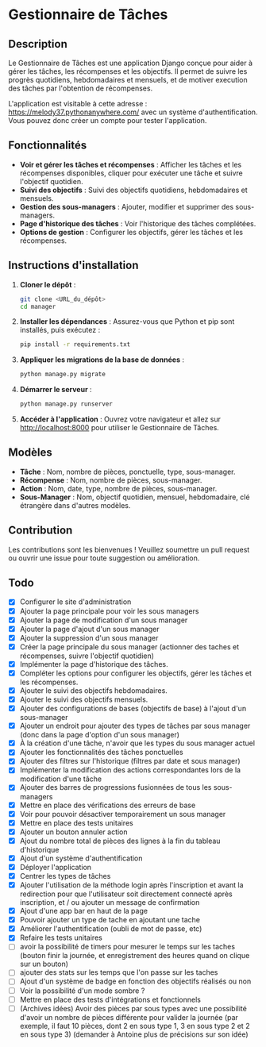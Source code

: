 # Gestionnaire de Tâches

## Description

Le Gestionnaire de Tâches est une application Django conçue pour aider à gérer les tâches, les récompenses et les
objectifs. Il permet de suivre les progrès quotidiens, hebdomadaires et mensuels, et de motiver execution des tâches par
l'obtention de récompenses.

L'application est visitable à cette adresse : https://melody37.pythonanywhere.com/ avec un système d'authentification.
Vous pouvez donc créer un compte pour tester l'application.

## Fonctionnalités

- **Voir et gérer les tâches et récompenses** : Afficher les tâches et les récompenses disponibles, cliquer pour
  exécuter une tâche et suivre l'objectif quotidien.
- **Suivi des objectifs** : Suivi des objectifs quotidiens, hebdomadaires et mensuels.
- **Gestion des sous-managers** : Ajouter, modifier et supprimer des sous-managers.
- **Page d'historique des tâches** : Voir l'historique des tâches complétées.
- **Options de gestion** : Configurer les objectifs, gérer les tâches et les récompenses.

## Instructions d'installation

1. **Cloner le dépôt** :

   ```bash
   git clone <URL_du_dépôt>
   cd manager
   ```

2. **Installer les dépendances** :
   Assurez-vous que Python et pip sont installés, puis exécutez :

   ```bash
   pip install -r requirements.txt
   ```

3. **Appliquer les migrations de la base de données** :

   ```bash
   python manage.py migrate
   ```

4. **Démarrer le serveur** :

   ```bash
   python manage.py runserver
   ```

5. **Accéder à l'application** :
   Ouvrez votre navigateur et allez sur [http://localhost:8000](http://localhost:8000) pour utiliser le Gestionnaire de
   Tâches.

## Modèles

- **Tâche** : Nom, nombre de pièces, ponctuelle, type, sous-manager.
- **Récompense** : Nom, nombre de pièces, sous-manager.
- **Action** : Nom, date, type, nombre de pièces, sous-manager.
- **Sous-Manager** : Nom, objectif quotidien, mensuel, hebdomadaire, clé étrangère dans d'autres modèles.

## Contribution

Les contributions sont les bienvenues ! Veuillez soumettre un pull request ou ouvrir une issue pour toute suggestion ou
amélioration.

## Todo

- [X] Configurer le site d'administration
- [X] Ajouter la page principale pour voir les sous managers
- [X] Ajouter la page de modification d'un sous manager
- [X] Ajouter la page d'ajout d'un sous manager
- [X] Ajouter la suppression d'un sous manager
- [X] Créer la page principale du sous manager (actionner des taches et récompenses, suivre l'objectif quotidien)
- [X] Implémenter la page d'historique des tâches.
- [X] Compléter les options pour configurer les objectifs, gérer les tâches et les récompenses.
- [X] Ajouter le suivi des objectifs hebdomadaires.
- [X] Ajouter le suivi des objectifs mensuels.
- [X] Ajouter des configurations de bases (objectifs de base) à l'ajout d'un sous-manager
- [X] Ajouter un endroit pour ajouter des types de tâches par sous manager (donc dans la page d'option d'un sous
  manager)
- [X] À la création d'une tâche, n'avoir que les types du sous manager actuel
- [X] Ajouter les fonctionnalités des tâches ponctuelles
- [X] Ajouter des filtres sur l'historique (filtres par date et sous manager)
- [X] Implémenter la modification des actions correspondantes lors de la modification d'une tâche
- [X] Ajouter des barres de progressions fusionnées de tous les sous-managers
- [X] Mettre en place des vérifications des erreurs de base
- [X] Voir pour pouvoir désactiver temporairement un sous manager
- [X] Mettre en place des tests unitaires
- [X] Ajouter un bouton annuler action
- [X] Ajout du nombre total de pièces des lignes à la fin du tableau d'historique
- [X] Ajout d'un système d'authentification
- [X] Déployer l'application
- [X] Centrer les types de tâches
- [X] Ajouter l'utilisation de la méthode login après l'inscription et avant la redirection pour que l'utilisateur soit
  directement connecté après inscription, et / ou ajouter un message de confirmation
- [X] Ajout d'une app bar en haut de la page
- [X] Pouvoir ajouter un type de tache en ajoutant une tache
- [X] Améliorer l'authentification (oubli de mot de passe, etc)
- [X] Refaire les tests unitaires
- [ ] avoir la possibilité de timers pour mesurer le temps sur les taches (bouton finir la journée, et enregistrement des heures quand on clique sur un bouton)
- [ ] ajouter des stats sur les temps que l'on passe sur les taches
- [ ] Ajout d'un système de badge en fonction des objectifs réalisés ou non
- [ ] Voir la possibilité d'un mode sombre ?
- [ ] Mettre en place des tests d'intégrations et fonctionnels
- [ ] (Archives idées) Avoir des pièces par sous types avec une possibilité d'avoir un nombre de pièces différente pour valider la journée (par exemple, il faut 10 pièces, dont 2 en sous type 1, 3 en sous type 2 et 2 en sous type 3) (demander à Antoine plus de précisions sur son idée)
